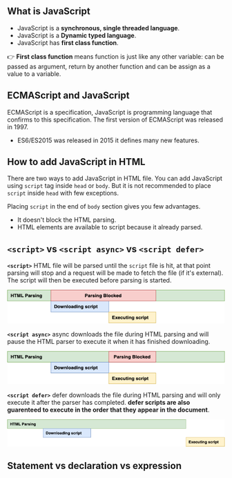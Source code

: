 ## What is JavaScript

- JavaScript is a **synchronous, single threaded language**.
- JavaScript is a **Dynamic typed language**.
- JavaScript has **first class function**.

👉 **First class function** means function is just like any other variable: can be passed as argument, return by another function and can be assign as a value to a variable.

## ECMAScript and JavaScript

ECMAScript is a specification, JavaScript is programming language that confirms to this specification. The first version of ECMAScript was released in 1997.

- ES6/ES2015 was released in 2015 it defines many new features.

## How to add JavaScript in HTML

There are two ways to add JavaScript in HTML file. You can add JavaScript using `script` tag inside `head` or `body`. But it is not recommended to place `script` inside `head` with few exceptions.

Placing `script` in the end of `body` section gives you few advantages.

- It doesn't block the HTML parsing.
- HTML elements are available to script because it already parsed.

## `<script>` vs `<script async>` vs `<script defer>`

**`<script>`** HTML file will be parsed until the `script` file is hit, at that point parsing will stop and a request will be made to fetch the file (if it's external). The script will then be executed before parsing is started.

![script](https://github.com/isandeepbansal/javascript/blob/main/assets/script.png)

**`<script async>`** async downloads the file during HTML parsing and will pause the HTML parser to execute it when it has finished downloading.

![script async](https://github.com/isandeepbansal/javascript/blob/main/assets/script-async.png)

**`<script defer>`** defer downloads the file during HTML parsing and will only execute it after the parser has completed. **defer scripts are also guarenteed to execute in the order that they appear in the document**.

![script defer](https://github.com/isandeepbansal/javascript/blob/main/assets/script-defer.png)

## Statement vs declaration vs expression
